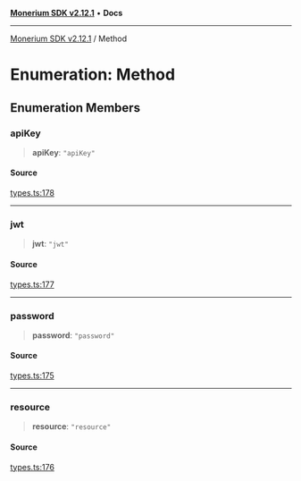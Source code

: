 [**Monerium SDK v2.12.1**](../README.md) • **Docs**

---

[Monerium SDK v2.12.1](../README.md) / Method

# Enumeration: Method

## Enumeration Members

### apiKey

> **apiKey**: `"apiKey"`

#### Source

[types.ts:178](https://github.com/monerium/js-monorepo/blob/d7b4845046d718e3ed53164705f9a159eb0876ba/packages/sdk/src/types.ts#L178)

---

### jwt

> **jwt**: `"jwt"`

#### Source

[types.ts:177](https://github.com/monerium/js-monorepo/blob/d7b4845046d718e3ed53164705f9a159eb0876ba/packages/sdk/src/types.ts#L177)

---

### password

> **password**: `"password"`

#### Source

[types.ts:175](https://github.com/monerium/js-monorepo/blob/d7b4845046d718e3ed53164705f9a159eb0876ba/packages/sdk/src/types.ts#L175)

---

### resource

> **resource**: `"resource"`

#### Source

[types.ts:176](https://github.com/monerium/js-monorepo/blob/d7b4845046d718e3ed53164705f9a159eb0876ba/packages/sdk/src/types.ts#L176)
